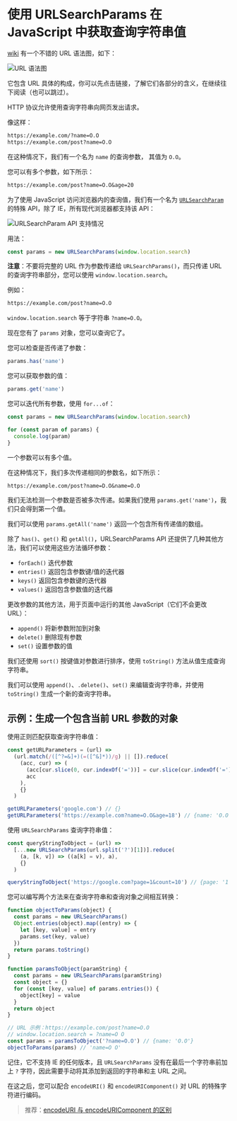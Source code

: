 # 使用 URLSearchParams 在 JavaScript 中获取查询字符串值

[wiki](https://en.wikipedia.org/wiki/URL#Syntax) 有一个不错的 URL 语法图，如下：

![URL 语法图](https://upload-images.jianshu.io/upload_images/18281896-8a7f161f6ae05c0c.jpg?imageMogr2/auto-orient/strip%7CimageView2/2/w/1240)

它包含 URL 具体的构成，你可以先点击链接，了解它们各部分的含义，在继续往下阅读（也可以跳过）。

HTTP 协议允许使用查询字符串向网页发出请求。

像这样：

```txt
https://example.com/?name=O.O
https://example.com/post?name=O.O
```

在这种情况下，我们有一个名为 `name` 的查询参数， 其值为 `O.O`。

您可以有多个参数，如下所示：

```txt
https://example.com/post?name=O.O&age=20
```

为了使用 JavaScript 访问浏览器内的查询值，我们有一个名为 [`URLSearchParam`](https://developer.mozilla.org/zh-CN/docs/Web/API/URLSearchParams) 的特殊 API，除了 IE，所有现代浏览器都支持该 API：

![URLSearchParam API 支持情况](https://p1-juejin.byteimg.com/tos-cn-i-k3u1fbpfcp/a31eaba3661b4b0ca02e0728a9f8f80b~tplv-k3u1fbpfcp-watermark.image?)

用法：

```js
const params = new URLSearchParams(window.location.search)
```

**注意**：不要将完整的 URL 作为参数传递给 `URLSearchParams()`，而只传递 URL 的查询字符串部分，您可以使用 `window.location.search`。

例如：

```txt
https://example.com/post?name=O.O
```

`window.location.search` 等于字符串 `?name=O.O`。

现在您有了 `params` 对象，您可以查询它了。

您可以检查是否传递了参数：

```js
params.has('name')
```

您可以获取参数的值：

```js
params.get('name')
```

您可以迭代所有参数，使用 `for...of`：

```js
const params = new URLSearchParams(window.location.search)

for (const param of params) {
  console.log(param)
}
```

一个参数可以有多个值。

在这种情况下，我们多次传递相同的参数名，如下所示：

```txt
https://example.com/post?name=D.O&name=O.O
```

我们无法检测一个参数是否被多次传递。如果我们使用 `params.get('name')`，我们只会得到第一个值。

我们可以使用 `params.getAll('name')` 返回一个包含所有传递值的数组。

除了 `has()`、`get()` 和 `getAll()`，URLSearchParams API 还提供了几种其他方法，我们可以使用这些方法循环参数：

- `forEach()` 迭代参数
- `entries()` 返回包含参数键/值的迭代器
- `keys()` 返回包含参数键的迭代器
- `values()` 返回包含参数值的迭代器

更改参数的其他方法，用于页面中运行的其他 JavaScript（它们不会更改 URL）：

- `append()` 将新参数附加到对象
- `delete()` 删除现有参数
- `set()` 设置参数的值

我们还使用 `sort()` 按键值对参数进行排序，使用 `toString()` 方法从值生成查询字符串。

我们可以使用 `append()`、`.delete()`、`set()` 来编辑查询字符串，并使用 `toString()` 生成一个新的查询字符串。

## 示例：生成一个包含当前 URL 参数的对象

使用正则匹配获取查询字符串值：

```js
const getURLParameters = (url) =>
  (url.match(/([^?=&]+)(=([^&]*))/g) || []).reduce(
    (acc, cur) => (
      (acc[cur.slice(0, cur.indexOf('='))] = cur.slice(cur.indexOf('=') + 1)),
      acc
    ),
    {}
  )

getURLParameters('google.com') // {}
getURLParameters('https://example.com?name=O.O&age=18') // {name: 'O.O', age: '18'}
```

使用 `URLSearchParams` 查询字符串值：

```js
const queryStringToObject = (url) =>
  [...new URLSearchParams(url.split('?')[1])].reduce(
    (a, [k, v]) => ((a[k] = v), a),
    {}
  )

queryStringToObject('https://google.com?page=1&count=10') // {page: '1', count: '10'}
```

您可以编写两个方法来在查询字符串和查询对象之间相互转换：

```js
function objectToParams(object) {
  const params = new URLSearchParams()
  Object.entries(object).map((entry) => {
    let [key, value] = entry
    params.set(key, value)
  })
  return params.toString()
}

function paramsToObject(paramString) {
  const params = new URLSearchParams(paramString)
  const object = {}
  for (const [key, value] of params.entries()) {
    object[key] = value
  }
  return object
}

// URL 示例：https://example.com/post?name=O.O
// window.location.search = ?name=O O
const params = paramsToObject('?name=O.O') // {name: 'O.O'}
objectToParams(params) // 'name=O O'
```

记住，它不支持 IE 的任何版本，且 `URLSearchParams` 没有在最后一个字符串前加上 `?` 字符，因此需要手动将其添加到返回的字符串和主 URL 之间。

在这之后，您可以配合 `encodeURI()` 和 `encodeURIComponent()` 对 URL 的特殊字符进行编码。

> 推荐：[encodeURI 与 encodeURIComponent 的区别](https://github.com/lio-zero/blog/blob/main/JavaScript/encodeURI%20%E4%B8%8E%20encodeURIComponent%20%E7%9A%84%E5%8C%BA%E5%88%AB.md)
